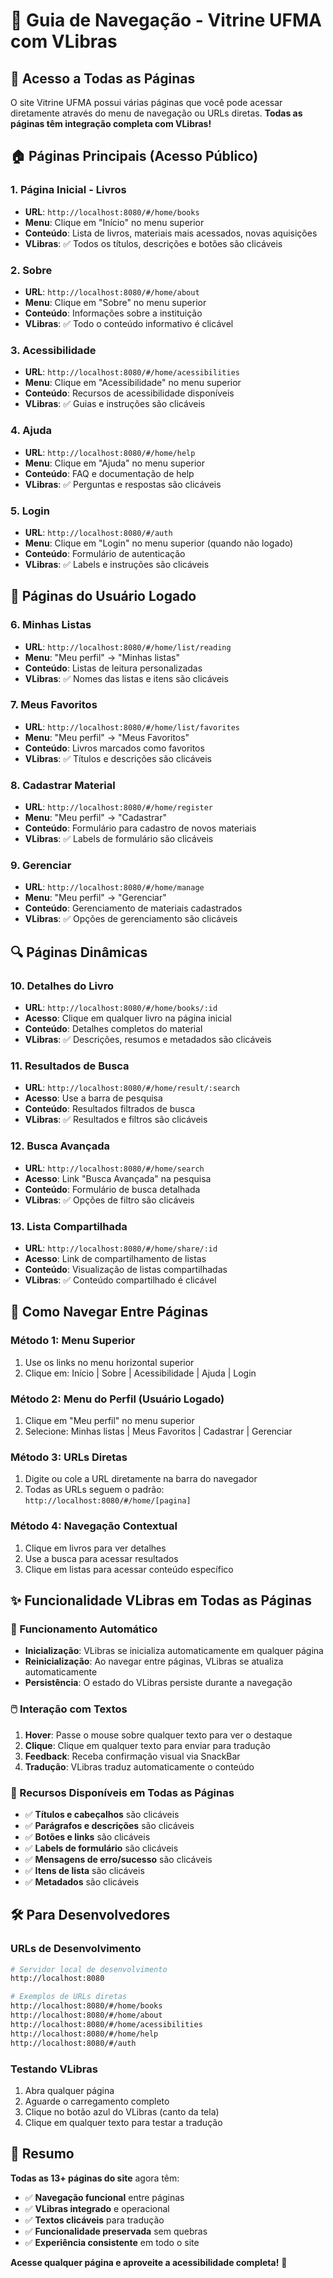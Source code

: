 # 🧭 Guia de Navegação - Vitrine UFMA com VLibras

## 📱 Acesso a Todas as Páginas

O site Vitrine UFMA possui várias páginas que você pode acessar diretamente através do menu de navegação ou URLs diretas. **Todas as páginas têm integração completa com VLibras!**

## 🏠 Páginas Principais (Acesso Público)

### 1. Página Inicial - Livros
- **URL**: `http://localhost:8080/#/home/books`
- **Menu**: Clique em "Início" no menu superior
- **Conteúdo**: Lista de livros, materiais mais acessados, novas aquisições
- **VLibras**: ✅ Todos os títulos, descrições e botões são clicáveis

### 2. Sobre
- **URL**: `http://localhost:8080/#/home/about`
- **Menu**: Clique em "Sobre" no menu superior
- **Conteúdo**: Informações sobre a instituição
- **VLibras**: ✅ Todo o conteúdo informativo é clicável

### 3. Acessibilidade
- **URL**: `http://localhost:8080/#/home/acessibilities`
- **Menu**: Clique em "Acessibilidade" no menu superior
- **Conteúdo**: Recursos de acessibilidade disponíveis
- **VLibras**: ✅ Guias e instruções são clicáveis

### 4. Ajuda
- **URL**: `http://localhost:8080/#/home/help`
- **Menu**: Clique em "Ajuda" no menu superior
- **Conteúdo**: FAQ e documentação de help
- **VLibras**: ✅ Perguntas e respostas são clicáveis

### 5. Login
- **URL**: `http://localhost:8080/#/auth`
- **Menu**: Clique em "Login" no menu superior (quando não logado)
- **Conteúdo**: Formulário de autenticação
- **VLibras**: ✅ Labels e instruções são clicáveis

## 🔐 Páginas do Usuário Logado

### 6. Minhas Listas
- **URL**: `http://localhost:8080/#/home/list/reading`
- **Menu**: "Meu perfil" → "Minhas listas"
- **Conteúdo**: Listas de leitura personalizadas
- **VLibras**: ✅ Nomes das listas e itens são clicáveis

### 7. Meus Favoritos
- **URL**: `http://localhost:8080/#/home/list/favorites`
- **Menu**: "Meu perfil" → "Meus Favoritos"
- **Conteúdo**: Livros marcados como favoritos
- **VLibras**: ✅ Títulos e descrições são clicáveis

### 8. Cadastrar Material
- **URL**: `http://localhost:8080/#/home/register`
- **Menu**: "Meu perfil" → "Cadastrar"
- **Conteúdo**: Formulário para cadastro de novos materiais
- **VLibras**: ✅ Labels de formulário são clicáveis

### 9. Gerenciar
- **URL**: `http://localhost:8080/#/home/manage`
- **Menu**: "Meu perfil" → "Gerenciar"
- **Conteúdo**: Gerenciamento de materiais cadastrados
- **VLibras**: ✅ Opções de gerenciamento são clicáveis

## 🔍 Páginas Dinâmicas

### 10. Detalhes do Livro
- **URL**: `http://localhost:8080/#/home/books/:id`
- **Acesso**: Clique em qualquer livro na página inicial
- **Conteúdo**: Detalhes completos do material
- **VLibras**: ✅ Descrições, resumos e metadados são clicáveis

### 11. Resultados de Busca
- **URL**: `http://localhost:8080/#/home/result/:search`
- **Acesso**: Use a barra de pesquisa
- **Conteúdo**: Resultados filtrados de busca
- **VLibras**: ✅ Resultados e filtros são clicáveis

### 12. Busca Avançada
- **URL**: `http://localhost:8080/#/home/search`
- **Acesso**: Link "Busca Avançada" na pesquisa
- **Conteúdo**: Formulário de busca detalhada
- **VLibras**: ✅ Opções de filtro são clicáveis

### 13. Lista Compartilhada
- **URL**: `http://localhost:8080/#/home/share/:id`
- **Acesso**: Link de compartilhamento de listas
- **Conteúdo**: Visualização de listas compartilhadas
- **VLibras**: ✅ Conteúdo compartilhado é clicável

## 🎯 Como Navegar Entre Páginas

### Método 1: Menu Superior
1. Use os links no menu horizontal superior
2. Clique em: Início | Sobre | Acessibilidade | Ajuda | Login

### Método 2: Menu do Perfil (Usuário Logado)
1. Clique em "Meu perfil" no menu superior
2. Selecione: Minhas listas | Meus Favoritos | Cadastrar | Gerenciar

### Método 3: URLs Diretas
1. Digite ou cole a URL diretamente na barra do navegador
2. Todas as URLs seguem o padrão: `http://localhost:8080/#/home/[pagina]`

### Método 4: Navegação Contextual
1. Clique em livros para ver detalhes
2. Use a busca para acessar resultados
3. Clique em listas para acessar conteúdo específico

## ✨ Funcionalidade VLibras em Todas as Páginas

### 🔄 Funcionamento Automático
- **Inicialização**: VLibras se inicializa automaticamente em qualquer página
- **Reinicialização**: Ao navegar entre páginas, VLibras se atualiza automaticamente
- **Persistência**: O estado do VLibras persiste durante a navegação

### 🖱️ Interação com Textos
1. **Hover**: Passe o mouse sobre qualquer texto para ver o destaque
2. **Clique**: Clique em qualquer texto para enviar para tradução
3. **Feedback**: Receba confirmação visual via SnackBar
4. **Tradução**: VLibras traduz automaticamente o conteúdo

### 📱 Recursos Disponíveis em Todas as Páginas
- ✅ **Títulos e cabeçalhos** são clicáveis
- ✅ **Parágrafos e descrições** são clicáveis  
- ✅ **Botões e links** são clicáveis
- ✅ **Labels de formulário** são clicáveis
- ✅ **Mensagens de erro/sucesso** são clicáveis
- ✅ **Itens de lista** são clicáveis
- ✅ **Metadados** são clicáveis

## 🛠️ Para Desenvolvedores

### URLs de Desenvolvimento
```bash
# Servidor local de desenvolvimento
http://localhost:8080

# Exemplos de URLs diretas
http://localhost:8080/#/home/books
http://localhost:8080/#/home/about
http://localhost:8080/#/home/acessibilities
http://localhost:8080/#/home/help
http://localhost:8080/#/auth
```

### Testando VLibras
1. Abra qualquer página
2. Aguarde o carregamento completo
3. Clique no botão azul do VLibras (canto da tela)
4. Clique em qualquer texto para testar a tradução

## 🎉 Resumo

**Todas as 13+ páginas do site** agora têm:
- ✅ **Navegação funcional** entre páginas
- ✅ **VLibras integrado** e operacional
- ✅ **Textos clicáveis** para tradução
- ✅ **Funcionalidade preservada** sem quebras
- ✅ **Experiência consistente** em todo o site

**Acesse qualquer página e aproveite a acessibilidade completa!** 🚀